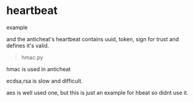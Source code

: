 # heartbeat
example


and the anticheat's heartbeat contains uuid, token, sign for trust and defines it's valid.


> hmac.py

hmac is used in anticheat

ecdsa,rsa is slow and difficult. 

aes is well used one, but this is just an example for hbeat so didnt use it.
